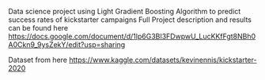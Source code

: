 Data science project using Light Gradient Boosting Algorithm to predict success rates of kickstarter campaigns
Full Project description and results can be found here 
https://docs.google.com/document/d/1lp6G3BI3FDwpwU_LucKKfFgt8NBh0A0Ckn9_9ysZekY/edit?usp=sharing

Dataset from here 
https://www.kaggle.com/datasets/kevinennis/kickstarter-2020
